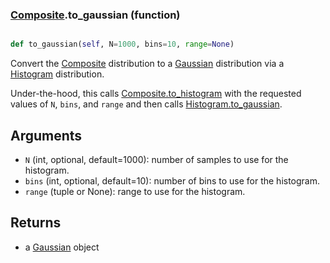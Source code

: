 ### [Composite](Composite.md).to_gaussian (function)


```py

def to_gaussian(self, N=1000, bins=10, range=None)

```



Convert the [Composite](Composite.md) distribution to a [Gaussian](Gaussian.md) distribution via
a [Histogram](Histogram.md) distribution.

Under-the-hood, this calls [Composite.to_histogram](Composite.to_histogram.md) with the requested
values of `N`, `bins`, and `range` and then calls [Histogram.to_gaussian](Histogram.to_gaussian.md).

Arguments
-----------
* `N` (int, optional, default=1000): number of samples to use for
    the histogram.
* `bins` (int, optional, default=10): number of bins to use for the
    histogram.
* `range` (tuple or None): range to use for the histogram.

Returns
--------
* a [Gaussian](Gaussian.md) object

